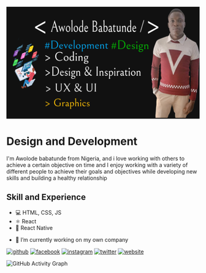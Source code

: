 ![Design and Development](https://github.com/tundemanias/portfolio/raw/portfolio/background%20image.png)

# Design and Development
I'm Awolode babatunde from Nigeria, and i love working with others to achieve a certain objective on time and I enjoy working with a variety of different people to achieve their goals and objectives while developing new skills and building a healthy relationship

## Skill and Experience
* 💻 HTML, CSS, JS
* ⚛ React
* 📱 React Native

- 🔭 I’m currently working on my own company 


[<img src='https://cdn.jsdelivr.net/npm/simple-icons@3.0.1/icons/github.svg' alt='github' height='40'>](https://github.com/https://github.com/tundemanias)  [<img src='https://cdn.jsdelivr.net/npm/simple-icons@3.0.1/icons/facebook.svg' alt='facebook' height='40'>](https://www.facebook.com/https://www.facebook.com/Tundemanias)  [<img src='https://cdn.jsdelivr.net/npm/simple-icons@3.0.1/icons/instagram.svg' alt='instagram' height='40'>](https://www.instagram.com/https://www.instagram.com/tunde_mania//)  [<img src='https://cdn.jsdelivr.net/npm/simple-icons@3.0.1/icons/twitter.svg' alt='twitter' height='40'>](https://twitter.com/https://twitter.com/tunde_mania)  [<img src='https://cdn.jsdelivr.net/npm/simple-icons@3.0.1/icons/icloud.svg' alt='website' height='40'>](https://tundemanias.github.io/portfolio/)  

![GitHub Activity Graph](https://activity-graph.herokuapp.com/graph?username=https://github.com/tundemanias)  

